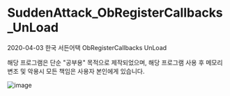 # SuddenAttack_ObRegisterCallbacks_UnLoad
2020-04-03 한국 서든어택 ObRegisterCallbacks UnLoad

해당 프로그램은 단순 "공부용" 목적으로 제작되었으며, 해당 프로그램 사용 후  메모리변조 및 악용시 모든 책임은 사용자 본인에게 있습니다.

![image](https://user-images.githubusercontent.com/64263207/117559271-d2181300-b0be-11eb-9f41-d90d9a0fa224.png)

